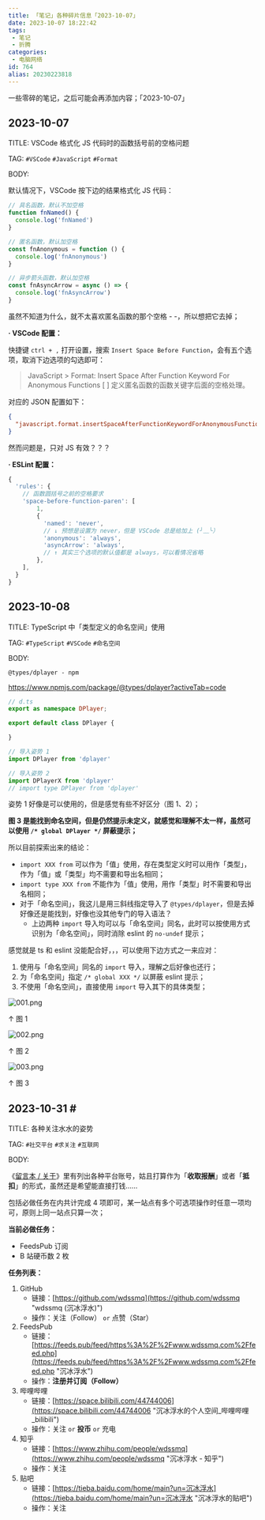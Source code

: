```yaml
---
title: 「笔记」各种碎片信息「2023-10-07」
date: 2023-10-07 18:22:42
tags:
 - 笔记
 - 折腾
categories:
 - 电脑网络
id: 764
alias: 20230223818
---
```


一些零碎的笔记，之后可能会再添加内容；「2023-10-07」

<!--more-->


## 2023-10-07

TITLE: VSCode 格式化 JS 代码时的函数括号前的空格问题

TAG: `#VSCode` `#JavaScript` `#Format`

BODY:

默认情况下，VSCode 按下边的结果格式化 JS 代码：

```js
// 具名函数，默认不加空格
function fnNamed() {
  console.log('fnNamed')
}

// 匿名函数，默认加空格
const fnAnonymous = function () {
  console.log('fnAnonymous')
}

// 异步箭头函数，默认加空格
const fnAsyncArrow = async () => {
  console.log('fnAsyncArrow')
}

```

虽然不知道为什么，就不太喜欢匿名函数的那个空格 - -，所以想把它去掉；

**· VSCode 配置：**

快捷键 `ctrl + ,` 打开设置，搜索 `Insert Space Before Function`，会有五个选项，取消下边选项的勾选即可：

> JavaScript > Format: Insert Space After Function Keyword For Anonymous Functions
> [ ] 定义匿名函数的函数关键字后面的空格处理。

对应的 JSON 配置如下：

```json
{
  "javascript.format.insertSpaceAfterFunctionKeywordForAnonymousFunctions": false
}

```

然而问题是，只对 JS 有效？？？

**· ESLint 配置：**

```js
{
  'rules': {
    // 函数圆括号之前的空格要求
    'space-before-function-paren': [
        1,
        {
          'named': 'never',
          // ↓ 预想是设置为 never，但是 VSCode 总是给加上 (╯﹏╰）
          'anonymous': 'always',
          'asyncArrow': 'always',
          // ↑ 其实三个选项的默认值都是 always，可以看情况省略
        },
    ],
  }
}

```

<!-- 「- -」 -->

## 2023-10-08

TITLE: TypeScript 中「类型定义的命名空间」使用

TAG: `#TypeScript` `#VSCode` `#命名空间`

BODY:

`@types/dplayer - npm`

https://www.npmjs.com/package/@types/dplayer?activeTab=code

```ts
// d.ts
export as namespace DPlayer;

export default class DPlayer {

}

// 导入姿势 1
import DPlayer from 'dplayer'

// 导入姿势 2
import DPlayerX from 'dplayer'
// import type DPlayer from 'dplayer'

```

姿势 1 好像是可以使用的，但是感觉有些不好区分（图 1、2）；

**图 3 是能找到命名空间，但是仍然提示未定义，就感觉和理解不太一样，虽然可以使用 `/* global DPlayer */` 屏蔽提示；**

所以目前探索出来的结论：

- `import XXX from` 可以作为「值」使用，存在类型定义时可以用作「类型」，作为「值」或「类型」均不需要和导出名相同；
- `import type XXX from` 不能作为「值」使用，用作「类型」时不需要和导出名相同；
- 对于「命名空间」，我这儿是用三斜线指定导入了 `@types/dplayer`，但是去掉好像还是能找到，好像也没其他专门的导入语法？
    - 上边两种 `import` 导入均可以与「命名空间」同名，此时可以按使用方式识别为「命名空间」，同时消除 eslint 的 `no-undef` 提示；

感觉就是 ts 和 eslint 没能配合好，，，可以使用下边方式之一来应对：

1. 使用与「命名空间」同名的 `import` 导入，理解之后好像也还行；
2. 为「命名空间」指定 `/* global XXX */` 以屏蔽 eslint 提示；
3. 不使用「命名空间」，直接使用 `import` 导入其下的具体类型；

![001.png](https://s2.loli.net/2023/10/08/X3VZdkK9rWs8Lul.png)

↑ 图 1

![002.png](https://s2.loli.net/2023/10/08/X1Bs53KWtPJIjhp.png)

↑ 图 2

![003.png](https://s2.loli.net/2023/10/08/dYCiA5XhSwFKn8N.png)

↑ 图 3


## 2023-10-31 <span id="2023-10-31">#</span>

TITLE: 各种关注水水的姿势

TAG: `#社交平台` `#求关注` `#互联网`

BODY:

《[留言本 / 关于](https://www.wdssmq.com/guestbook.html "留言本 / 关于")》里有列出各种平台账号，姑且打算作为「**收取报酬**」或者「**抵扣**」的形式，虽然还是希望能直接打钱……

包括必做任务在内共计完成 4 项即可，某一站点有多个可选项操作时任意一项均可，原则上同一站点只算一次；

**当前必做任务：**

- FeedsPub 订阅
- B 站硬币数 2 枚

**任务列表：**

1. GitHub
      - 链接：[https://github.com/wdssmq](https://github.com/wdssmq "wdssmq (沉冰浮水)")
      - 操作：关注（Follow） `or` 点赞（Star）
2. FeedsPub
      - 链接：[https://feeds.pub/feed/https%3A%2F%2Fwww.wdssmq.com%2Ffeed.php](https://feeds.pub/feed/https%3A%2F%2Fwww.wdssmq.com%2Ffeed.php "沉冰浮水")
      - 操作：**注册并订阅（Follow）**
3. 哔哩哔哩
      - 链接：[https://space.bilibili.com/44744006](https://space.bilibili.com/44744006 "沉冰浮水的个人空间\_哔哩哔哩\_bilibili")
      - 操作：关注 `or` **投币** `or` 充电
4. 知乎
      - 链接：[https://www.zhihu.com/people/wdssmq](https://www.zhihu.com/people/wdssmq "沉冰浮水 - 知乎")
      - 操作：关注
5. 贴吧
      - 链接：[https://tieba.baidu.com/home/main?un=沉冰浮水](https://tieba.baidu.com/home/main?un=沉冰浮水 "沉冰浮水的贴吧")
      - 操作：关注

<!-- 「列表」文本信息类平台账号汇总_列表纪事_沉冰浮水
https://www.wdssmq.com/post/20201030387.html -->

